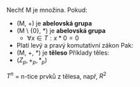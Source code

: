Nechť M je množina.
Pokud:
- (M, +) je **abelovská grupa**
- (M \\ {0}, \*) je **abelovská grupa**
	- $\forall x \in T: x*0 = 0$
- Platí levý a pravý komutativní zákon
Pak:
- (M, +, \*) je **těleso** 
Příklady těles:
- $(Z_{p}, +_{p}, *_p)$

$T^n$ = n-tice prvků z tělesa, např, $R^2$  